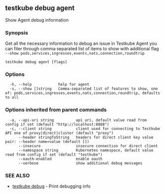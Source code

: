 
<head>
  <meta name="og:type" content="reference-doc" />
</head>

## testkube debug agent

Show Agent debug information

### Synopsis

Get all the necessary information to debug an issue in Testkube Agent you can fiter through comma separated list of items to show with additional flag `--show pods,services,ingresses,events,nats,connection,roundtrip`

```
testkube debug agent [flags]
```

### Options

```
  -h, --help            help for agent
  -s, --show []string   Comma-separated list of features to show, one of: pods,services,ingresses,events,nats,connection,roundtrip, defaults to all
```

### Options inherited from parent commands

```
  -a, --api-uri string          api uri, default value read from config if set (default "http://localhost:8088")
  -c, --client string           client used for connecting to Testkube API one of proxy|direct|cluster (default "proxy")
      --header stringToString   headers for direct client key value pair: --header name=value (default [])
      --insecure                insecure connection for direct client
      --namespace string        Kubernetes namespace, default value read from config if set (default "testkube")
      --oauth-enabled           enable oauth
      --verbose                 show additional debug messages
```

### SEE ALSO

* [testkube debug](testkube_debug.md)	 - Print debugging info

